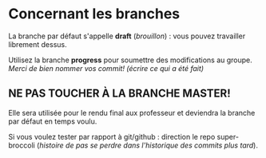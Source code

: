 # Concernant les branches

La branche par défaut s'appelle **draft** (_brouillon_) : vous pouvez travailler librement dessus.

Utilisez la branche **progress** pour soumettre des modifications au groupe.\
*Merci de bien nommer vos commit! (écrire ce qui a été fait)*

## NE PAS TOUCHER À LA BRANCHE MASTER!
Elle sera utilisée pour le rendu final aux professeur et deviendra la branche par défaut en temps voulu.

Si vous voulez tester par rapport à git/github : direction le repo super-broccoli (_histoire de pas se perdre dans l'historique des commits plus tard_).
